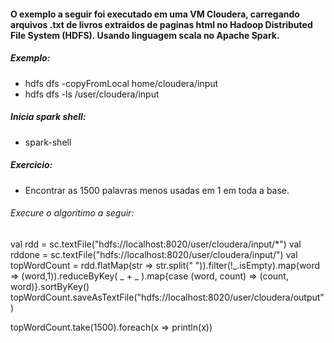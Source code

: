 #### O exemplo a seguir foi executado em uma VM Cloudera, carregando arquivos .txt de livros extraidos de paginas html no Hadoop Distributed File System (HDFS). Usando linguagem scala no Apache Spark.

##### Exemplo: 
* hdfs dfs -copyFromLocal home/cloudera/input 
* hdfs dfs -ls /user/cloudera/input

##### Inicia spark shell: 
* spark-shell 

##### Exercicio:
* Encontrar as 1500 palavras menos usadas em 1 em toda a base.

###### Execure o algoritimo a seguir:

val rdd = sc.textFile("hdfs://localhost:8020/user/cloudera/input/*") val rddone = sc.textFile("hdfs://localhost:8020/user/cloudera/input/") val topWordCount = rdd.flatMap(str => str.split(" ")).filter(!_.isEmpty).map(word => (word,1)).reduceByKey( _ + _ ).map{case (word, count) => (count, word)}.sortByKey() topWordCount.saveAsTextFile("hdfs://localhost:8020/user/cloudera/output")

topWordCount.take(1500).foreach(x => println(x))
